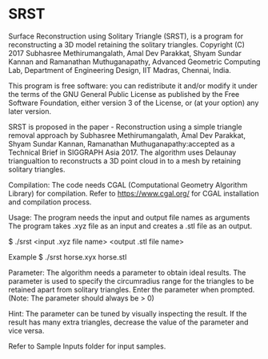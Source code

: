 # SRST 

Surface Reconstruction using Solitary Triangle (SRST), is a program for reconstructing a 3D model retaining the solitary triangles.
Copyright (C) 2017 Subhasree Methirumangalath, Amal Dev Parakkat, Shyam Sundar Kannan and Ramanathan Muthuganapathy, Advanced Geometric Computing Lab, Department of Engineering Design, IIT Madras, Chennai, India.

This program is free software: you can redistribute it and/or modify
it under the terms of the GNU General Public License as published by
the Free Software Foundation, either version 3 of the License, or
(at your option) any later version.

SRST is proposed in the paper - Reconstruction using a simple triangle removal approach by Subhasree Methirumangalath, Amal Dev Parakkat, Shyam Sundar Kannan, Ramanathan Muthuganapathy:accepted as a Technical Brief in SIGGRAPH Asia 2017. The algorithm uses Delaunay triangualtion to reconstructs a 3D point cloud in to a mesh by retaining solitary triangles.

Compilation:
The code needs CGAL (Computational Geometry Algorithm Library) for compilation. 
Refer to https://www.cgal.org/ for CGAL installation and compilation process.

Usage: 
The program needs the input and output file names as arguments
The program takes .xyz file as an input and creates a .stl file as an output.

$ ./srst <input .xyz file name> <output .stl file name>

Example
$ ./srst horse.xyx horse.stl

Parameter: 
The algorithm needs a parameter to obtain ideal results.
The parameter is used to specify the circumradius range for the triangles to be retained apart from solitary triangles.
Enter the parameter when prompted. (Note: The parameter should always be > 0)

Hint: The parameter can be tuned by visually inspecting the result. 
If the result has many extra triangles, decrease the value of the parameter and vice versa.

Refer to Sample Inputs folder for input samples.

